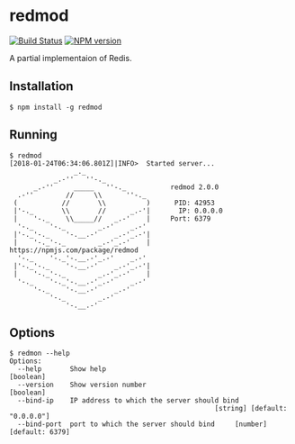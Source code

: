 # redmod

[![Build Status][travis-image]][travis-url]
[![NPM version][npm-image]][npm-url]

A partial implementaion of Redis.

## Installation

```shell
$ npm install -g redmod
```

## Running

```shell
$ redmod
[2018-01-24T06:34:06.801Z]|INFO>  Started server...
                _._
           _.-''   ''-._
      _.-''     _____   ''-._           redmod 2.0.0
  .-''        //     \\      ''-._
 (           //       \\          )      PID: 42953
 |'-._       \\       //      _.-'|       IP: 0.0.0.0
 |    '-._    \\_____//   _.-'    |     Port: 6379
  '-._    '-._        _.-'    _.-'
 |'-._'-._    '-.__.-'    _.-'_.-'|
 |    '-._'-._        _.-'_.-'    |     https://npmjs.com/package/redmod
  '-._    '-._'-.__.-'_.-'    _.-'
 |'-._'-._    '-.__.-'    _.-'_.-'|
 |    '-._'-._        _.-'_.-'    |
  '-._    '-._'-.__.-'_.-'    _.-'
      '-._    '-.__.-'    _.-'
          '-._        _.-'
              '-.__.-'
```

## Options

```shell
$ redmon --help
Options:
  --help       Show help                                               [boolean]
  --version    Show version number                                     [boolean]
  --bind-ip    IP address to which the server should bind
                                                   [string] [default: "0.0.0.0"]
  --bind-port  port to which the server should bind     [number] [default: 6379]
```

[travis-url]: https://travis-ci.org/joeledwards/redmod
[travis-image]: https://img.shields.io/travis/joeledwards/redmod/master.svg
[npm-url]: https://www.npmjs.com/package/redmod
[npm-image]: https://img.shields.io/npm/v/redmod.svg
